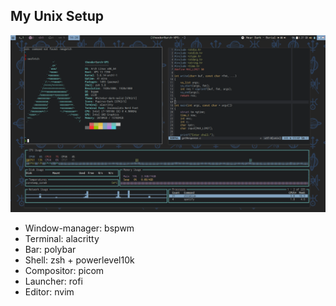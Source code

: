 ## My Unix Setup

![screenshot](screenshot.png)

* Window-manager: bspwm
* Terminal: alacritty
* Bar: polybar
* Shell: zsh + powerlevel10k
* Compositor: picom
* Launcher: rofi
* Editor: nvim
